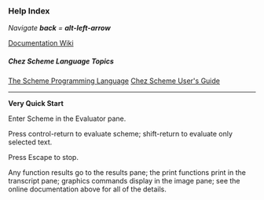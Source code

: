 ### Help Index

*Navigate **back** = **alt-left-arrow*** 

[Documentation Wiki](https://github.com/alban-read/Scheme-Windows-Tiled-Shell/wiki)

##### Chez Scheme Language Topics

[The Scheme Programming Language](http://www.scheme.com/tspl4/) 
[Chez Scheme User's Guide](http://cisco.github.io/ChezScheme/csug9.5/csug.html)

------

**Very Quick Start**

Enter Scheme in the Evaluator pane.

Press control-return to evaluate scheme; shift-return to evaluate only selected text.

Press Escape to stop.

Any function results go to the results pane;  the print functions print in the transcript pane; graphics commands display in the image pane; see the online documentation above for all of the details.

